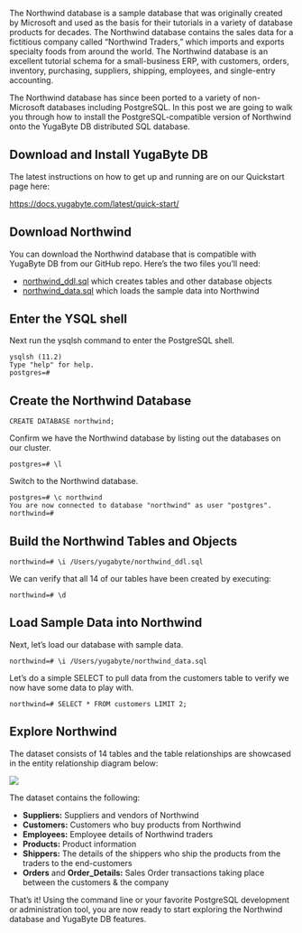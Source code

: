 The Northwind database is a sample database that was originally created by Microsoft and used as the basis for their tutorials in a variety of database products for decades. The Northwind database contains the sales data for a fictitious company called “Northwind Traders,” which imports and exports specialty foods from around the world.  The Northwind database is an excellent tutorial schema for a small-business ERP, with customers, orders, inventory, purchasing, suppliers, shipping, employees, and single-entry accounting. 

The Northwind database has since been ported to a variety of non-Microsoft databases including PostgreSQL. In this post we are going to walk you through how to install the PostgreSQL-compatible version of Northwind onto the YugaByte DB distributed SQL database.

## Download and Install YugaByte DB

The latest instructions on how to get up and running are on our Quickstart page here:

https://docs.yugabyte.com/latest/quick-start/

## Download Northwind

You can download the Northwind database that is compatible with YugaByte DB from our GitHub repo. Here’s the two files you’ll need:

* [northwind_ddl.sql](https://raw.githubusercontent.com/YugaByte/yugabyte-db/master/sample/northwind_ddl.sql) which creates tables and other database objects
* [northwind_data.sql](https://raw.githubusercontent.com/YugaByte/yugabyte-db/master/sample/northwind_data.sql) which loads the sample data into Northwind

## Enter the YSQL shell

Next run the ysqlsh command to enter the PostgreSQL shell.

```$ ./bin/ysqlsh  --echo-queries
ysqlsh (11.2)
Type "help" for help.
postgres=#
```

## Create the Northwind Database

```
CREATE DATABASE northwind;
```

Confirm we have the Northwind database by listing out the databases on our cluster.

```
postgres=# \l
```

Switch to the Northwind database.

```
postgres=# \c northwind
You are now connected to database "northwind" as user "postgres".
northwind=# 
```

## Build the Northwind Tables and Objects

```
northwind=# \i /Users/yugabyte/northwind_ddl.sql
```
We can verify that all 14 of our tables have been created by executing:

```
northwind=# \d
```

## Load Sample Data into Northwind

Next, let’s load our database with sample data.

```
northwind=# \i /Users/yugabyte/northwind_data.sql
```

Let’s do a simple SELECT to pull data from the customers table to verify we now have some data to play with.

```
northwind=# SELECT * FROM customers LIMIT 2;
```

## Explore Northwind
 
The dataset consists of 14 tables and the table relationships are showcased in the entity relationship diagram below:

![](https://static.packt-cdn.com/products/9781782170907/graphics/0907EN_02_09.jpg)

The dataset contains the following:

* **Suppliers:** Suppliers and vendors of Northwind
* **Customers:** Customers who buy products from Northwind
* **Employees:** Employee details of Northwind traders
* **Products:** Product information
* **Shippers:** The details of the shippers who ship the products from the traders to the end-customers
* **Orders** and **Order_Details:** Sales Order transactions taking place between the customers & the company

That’s it! Using the command line or your favorite PostgreSQL development or administration tool, you are now ready to start exploring the Northwind database and YugaByte DB features.